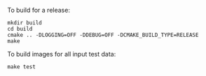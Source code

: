 To build for a release:

```
mkdir build
cd build
cmake .. -DLOGGING=OFF -DDEBUG=OFF -DCMAKE_BUILD_TYPE=RELEASE
make
```

To build images for all input test data:

```
make test
```
